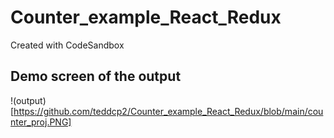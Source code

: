 # Counter_example_React_Redux
Created with CodeSandbox


## Demo screen of the output

!(output)[https://github.com/teddcp2/Counter_example_React_Redux/blob/main/counter_proj.PNG]
